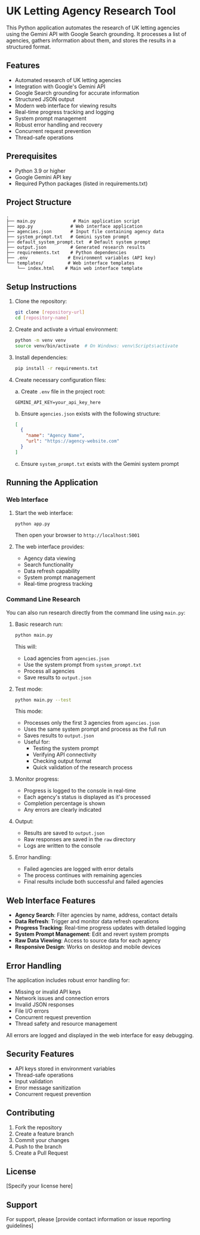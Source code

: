 # UK Letting Agency Research Tool

This Python application automates the research of UK letting agencies using the Gemini API with Google Search grounding. It processes a list of agencies, gathers information about them, and stores the results in a structured format.

## Features

- Automated research of UK letting agencies
- Integration with Google's Gemini API
- Google Search grounding for accurate information
- Structured JSON output
- Modern web interface for viewing results
- Real-time progress tracking and logging
- System prompt management
- Robust error handling and recovery
- Concurrent request prevention
- Thread-safe operations

## Prerequisites

- Python 3.9 or higher
- Google Gemini API key
- Required Python packages (listed in requirements.txt)

## Project Structure

```
.
├── main.py              # Main application script
├── app.py              # Web interface application
├── agencies.json       # Input file containing agency data
├── system_prompt.txt   # Gemini system prompt
├── default_system_prompt.txt  # Default system prompt
├── output.json         # Generated research results
├── requirements.txt    # Python dependencies
├── .env               # Environment variables (API key)
└── templates/         # Web interface templates
    └── index.html    # Main web interface template
```

## Setup Instructions

1. Clone the repository:
   ```bash
   git clone [repository-url]
   cd [repository-name]
   ```

2. Create and activate a virtual environment:
   ```bash
   python -m venv venv
   source venv/bin/activate  # On Windows: venv\Scripts\activate
   ```

3. Install dependencies:
   ```bash
   pip install -r requirements.txt
   ```

4. Create necessary configuration files:

   a. Create `.env` file in the project root:
   ```
   GEMINI_API_KEY=your_api_key_here
   ```

   b. Ensure `agencies.json` exists with the following structure:
   ```json
   [
     {
       "name": "Agency Name",
       "url": "https://agency-website.com"
     }
   ]
   ```

   c. Ensure `system_prompt.txt` exists with the Gemini system prompt

## Running the Application

### Web Interface

1. Start the web interface:
   ```bash
   python app.py
   ```
   Then open your browser to `http://localhost:5001`

2. The web interface provides:
   - Agency data viewing
   - Search functionality
   - Data refresh capability
   - System prompt management
   - Real-time progress tracking

### Command Line Research

You can also run research directly from the command line using `main.py`:

1. Basic research run:
   ```bash
   python main.py
   ```
   This will:
   - Load agencies from `agencies.json`
   - Use the system prompt from `system_prompt.txt`
   - Process all agencies
   - Save results to `output.json`

2. Test mode:
   ```bash
   python main.py --test
   ```
   This mode:
   - Processes only the first 3 agencies from `agencies.json`
   - Uses the same system prompt and process as the full run
   - Saves results to `output.json`
   - Useful for:
     - Testing the system prompt
     - Verifying API connectivity
     - Checking output format
     - Quick validation of the research process

3. Monitor progress:
   - Progress is logged to the console in real-time
   - Each agency's status is displayed as it's processed
   - Completion percentage is shown
   - Any errors are clearly indicated

4. Output:
   - Results are saved to `output.json`
   - Raw responses are saved in the `raw` directory
   - Logs are written to the console

5. Error handling:
   - Failed agencies are logged with error details
   - The process continues with remaining agencies
   - Final results include both successful and failed agencies

## Web Interface Features

- **Agency Search**: Filter agencies by name, address, contact details
- **Data Refresh**: Trigger and monitor data refresh operations
- **Progress Tracking**: Real-time progress updates with detailed logging
- **System Prompt Management**: Edit and revert system prompts
- **Raw Data Viewing**: Access to source data for each agency
- **Responsive Design**: Works on desktop and mobile devices

## Error Handling

The application includes robust error handling for:
- Missing or invalid API keys
- Network issues and connection errors
- Invalid JSON responses
- File I/O errors
- Concurrent request prevention
- Thread safety and resource management

All errors are logged and displayed in the web interface for easy debugging.

## Security Features

- API keys stored in environment variables
- Thread-safe operations
- Input validation
- Error message sanitization
- Concurrent request prevention

## Contributing

1. Fork the repository
2. Create a feature branch
3. Commit your changes
4. Push to the branch
5. Create a Pull Request

## License

[Specify your license here]

## Support

For support, please [provide contact information or issue reporting guidelines] 